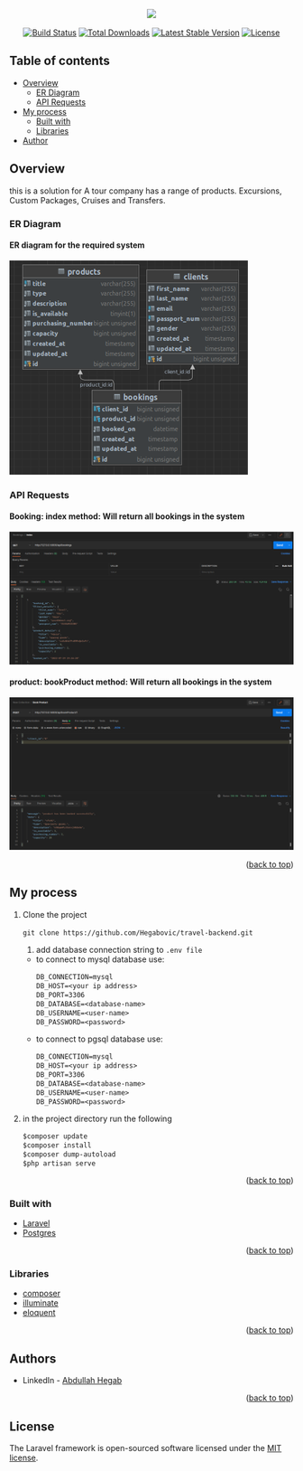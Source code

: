 <p align="center"><a href="https://laravel.com" target="_blank"><img src="https://raw.githubusercontent.com/laravel/art/master/logo-lockup/5%20SVG/2%20CMYK/1%20Full%20Color/laravel-logolockup-cmyk-red.svg" width="400"></a></p>

<p align="center" id="top">
<a href="https://travis-ci.org/laravel/framework"><img src="https://travis-ci.org/laravel/framework.svg" alt="Build Status"></a>
<a href="https://packagist.org/packages/laravel/framework"><img src="https://img.shields.io/packagist/dt/laravel/framework" alt="Total Downloads"></a>
<a href="https://packagist.org/packages/laravel/framework"><img src="https://img.shields.io/packagist/v/laravel/framework" alt="Latest Stable Version"></a>
<a href="https://packagist.org/packages/laravel/framework"><img src="https://img.shields.io/packagist/l/laravel/framework" alt="License"></a>
</p>

## Table of contents

- [Overview](#overview)
    - [ER Diagram](#screenshot)
    - [API Requests](#screenshot)
- [My process](#my-process)
    - [Built with](#built-with)
    - [Libraries](#Libraries)
- [Author](#authors)

## Overview

this is a solution for A tour company has a range of products. Excursions, Custom Packages, Cruises and Transfers.

### ER Diagram

#### ER diagram for the required system
![index-gif](./docs/ER_diagram.png)


### API Requests
#### Booking: index method: Will return all bookings in the system
![index-gif](./docs/booking_index.png)

#### product: bookProduct method: Will return all bookings in the system
![book_product_gif](./docs/product_bookProduct.png)

<p align="right">(<a href="#top">back to top</a>)</p>

## My process
1) Clone the project

   ``` git clone https://github.com/Hegabovic/travel-backend.git ```

   1) add database connection string to `.env file`
   - to connect to mysql database use:
       ```
       DB_CONNECTION=mysql
       DB_HOST=<your ip address>
       DB_PORT=3306
       DB_DATABASE=<database-name>
       DB_USERNAME=<user-name>
       DB_PASSWORD=<password>
       ```
   - to connect to pgsql database use:
     ```
     DB_CONNECTION=mysql
     DB_HOST=<your ip address>
     DB_PORT=3306
     DB_DATABASE=<database-name>
     DB_USERNAME=<user-name>
     DB_PASSWORD=<password>
     ```
2) in the project directory run the following
    ```
    $composer update
    $composer install
    $composer dump-autoload
    $php artisan serve
    ```
<p align="right">(<a href="#top">back to top</a>)</p>

### Built with

* [Laravel](https://laravel.com/)
* [Postgres](https://www.postgresql.org/)

<p align="right">(<a href="#top">back to top</a>)</p>

### Libraries

* [composer](https://getcomposer.org/)
* [illuminate](https://packagist.org/packages/illuminate/database)
* [eloquent](https://packagist.org/packages/chillerlan/php-qrcode)

<p align="right">(<a href="#top">back to top</a>)</p>

## Authors

* LinkedIn - [Abdullah Hegab](https://www.linkedin.com/in/abdullah-hegab/)

<p align="right">(<a href="#top">back to top</a>)</p>

## License
The Laravel framework is open-sourced software licensed under the [MIT license](https://opensource.org/licenses/MIT).
